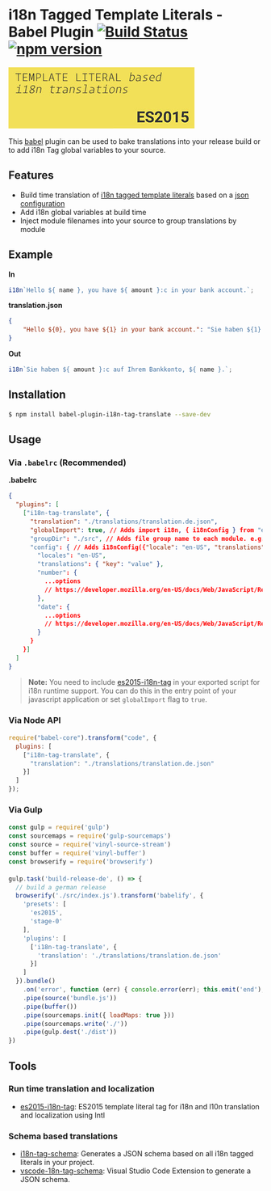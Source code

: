 # i18n Tagged Template Literals - Babel Plugin [![Build Status](https://img.shields.io/travis/skolmer/babel-plugin-i18n-tag-translate/master.svg?style=flat)](https://travis-ci.org/skolmer/babel-plugin-i18n-tag-translate) [![npm version](https://img.shields.io/npm/v/babel-plugin-i18n-tag-translate.svg?style=flat)](https://www.npmjs.com/package/babel-plugin-i18n-tag-translate)
[![i18n Tagged Template Literals](images/vscode-18n-tag-schema-icon-big.jpg)](https://github.com/skolmer/es2015-i18n-tag)

This [babel](https://babeljs.io/) plugin can be used to bake translations into your release build or to add i18n Tag global variables to your source.

## Features
* Build time translation of [i18n tagged template literals](https://github.com/skolmer/es2015-i18n-tag) based on a [json configuration](https://github.com/skolmer/i18n-tag-schema)
* Add i18n global variables at build time
* Inject module filenames into your source to group translations by module


## Example

**In**

```js
i18n`Hello ${ name }, you have ${ amount }:c in your bank account.`;
```

**translation.json**
```json
{
    "Hello ${0}, you have ${1} in your bank account.": "Sie haben ${1} auf Ihrem Bankkonto, ${0}."
}
```

**Out**

```js
i18n`Sie haben ${ amount }:c auf Ihrem Bankkonto, ${ name }.`;
```

## Installation

```sh
$ npm install babel-plugin-i18n-tag-translate --save-dev
```

## Usage

### Via `.babelrc` (Recommended)

**.babelrc**

```json
{
  "plugins": [
    ["i18n-tag-translate", {
      "translation": "./translations/translation.de.json",
      "globalImport": true, // Adds import i18n, { i18nConfig } from "es2015-i18n-tag"; to your modules
      "groupDir": "./src", // Adds file group name to each module. e.g. const __translationGroup = "components/index.js";
      "config": { // Adds i18nConfig({"locale": "en-US", "translations": { "key": "value" }, "number": { ... }, "date": { ... }}); to the output
        "locales": "en-US",
        "translations": { "key": "value" },
        "number": { 
          ...options
          // https://developer.mozilla.org/en-US/docs/Web/JavaScript/Reference/Global_Objects/NumberFormat#Parameters
        },
        "date": { 
          ...options
          // https://developer.mozilla.org/en-US/docs/Web/JavaScript/Reference/Global_Objects/DateTimeFormat#Parameters
        }
      }  
    }]
  ]
}
```

> **Note:** You need to include [es2015-i18n-tag](https://github.com/skolmer/es2015-i18n-tag) in your exported script for i18n runtime support. 
You can do this in the entry point of your javascript application or set `globalImport` flag to `true`.


### Via Node API

```javascript
require("babel-core").transform("code", {
  plugins: [
    ["i18n-tag-translate", {
      "translation": "./translations/translation.de.json"      
    }]
  ]
});
```

### Via Gulp

```javascript
const gulp = require('gulp')
const sourcemaps = require('gulp-sourcemaps')
const source = require('vinyl-source-stream')
const buffer = require('vinyl-buffer')
const browserify = require('browserify')

gulp.task('build-release-de', () => {
  // build a german release
  browserify('./src/index.js').transform('babelify', {
    'presets': [
      'es2015',
      'stage-0'
    ],
    'plugins': [
      ['i18n-tag-translate', {
        'translation': './translations/translation.de.json'
      }]
    ]
  }).bundle()
    .on('error', function (err) { console.error(err); this.emit('end'); })
    .pipe(source('bundle.js'))
    .pipe(buffer())
    .pipe(sourcemaps.init({ loadMaps: true }))
    .pipe(sourcemaps.write('./'))
    .pipe(gulp.dest('./dist'))
})

```

## Tools

### Run time translation and localization
* [es2015-i18n-tag](https://github.com/skolmer/es2015-i18n-tag): ES2015 template literal tag for i18n and l10n translation and localization using Intl

### Schema based translations
* [i18n-tag-schema](https://github.com/skolmer/i18n-tag-schema): Generates a JSON schema based on all i18n tagged literals in your project.
* [vscode-18n-tag-schema](https://github.com/skolmer/vscode-i18n-tag-schema): Visual Studio Code Extension to generate a JSON schema.
